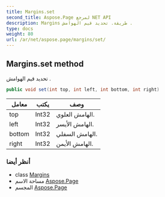 ```yaml
---
title: Margins.set
second_title: Aspose.Page لمرجع NET API
description: Margins طريقة. تحديد قيم الهوامش .
type: docs
weight: 80
url: /ar/net/aspose.page/margins/set/
---
```

## Margins.set method

تحديد قيم الهوامش .

```csharp
public void set(int top, int left, int bottom, int right)
```

| معامل | يكتب | وصف |
| --- | --- | --- |
| top | Int32 | الهامش العلوي. |
| left | Int32 | الهامش الأيسر. |
| bottom | Int32 | الهامش السفلي. |
| right | Int32 | الهامش الأيمن. |

### أنظر أيضا

* class [Margins](../)
* مساحة الاسم [Aspose.Page](../../margins/)
* المجسم [Aspose.Page](../../../)


